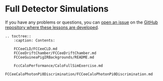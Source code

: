 # Full Detector Simulations


If you have any problems or questions, you can [open an issue][lessons-issues] on the [GitHub repository where these lessons are developed][lessons-repo].


[starterkit]: https://HEP-FCC.github.io/starterkit/
[lessons-issues]: https://github.com/HEP-FCC/starterkit-lessons/issues
[lessons-repo]: https://github.com/HEP-FCC/starterkit-lessons

```{eval-rst}
.. toctree::
    :caption: Contents:

    FCCeeCLD/FCCeeCLD.md
    FCCeeDriftChamber/FCCeeDriftChamber.md
    FCCeeGuineaPigIRBackgrounds/README.md

    FccCaloPerformance/CaloFullSimExercise.md
    FCCeeCaloPhotonPi0Discrimination/FCCeeCaloPhotonPi0Discrimination.md
```
